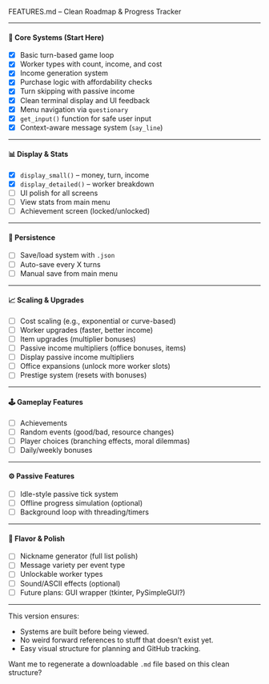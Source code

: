 
FEATURES.md – Clean Roadmap & Progress Tracker

---

#### 🧱 Core Systems (Start Here)

* [x] Basic turn-based game loop
* [x] Worker types with count, income, and cost
* [x] Income generation system
* [x] Purchase logic with affordability checks
* [x] Turn skipping with passive income
* [x] Clean terminal display and UI feedback
* [x] Menu navigation via `questionary`
* [x] `get_input()` function for safe user input
* [x] Context-aware message system (`say_line`)

---

#### 📊 Display & Stats

* [x] `display_small()` – money, turn, income
* [x] `display_detailed()` – worker breakdown
* [ ] UI polish for all screens
* [ ] View stats from main menu
* [ ] Achievement screen (locked/unlocked)

---

#### 💾 Persistence

* [ ] Save/load system with `.json`
* [ ] Auto-save every X turns
* [ ] Manual save from main menu

---

#### 📈 Scaling & Upgrades

* [ ] Cost scaling (e.g., exponential or curve-based)
* [ ] Worker upgrades (faster, better income)
* [ ] Item upgrades (multiplier bonuses)
* [ ] Passive income multipliers (office bonuses, items)
* [ ] Display passive income multipliers
* [ ] Office expansions (unlock more worker slots)
* [ ] Prestige system (resets with bonuses)

---

#### 🕹️ Gameplay Features

* [ ] Achievements
* [ ] Random events (good/bad, resource changes)
* [ ] Player choices (branching effects, moral dilemmas)
* [ ] Daily/weekly bonuses

---

#### ⚙️ Passive Features

* [ ] Idle-style passive tick system
* [ ] Offline progress simulation (optional)
* [ ] Background loop with threading/timers

---

#### 🎁 Flavor & Polish

* [ ] Nickname generator (full list polish)
* [ ] Message variety per event type
* [ ] Unlockable worker types
* [ ] Sound/ASCII effects (optional)
* [ ] Future plans: GUI wrapper (tkinter, PySimpleGUI?)

---

This version ensures:

* Systems are built before being viewed.
* No weird forward references to stuff that doesn’t exist yet.
* Easy visual structure for planning and GitHub tracking.

Want me to regenerate a downloadable `.md` file based on this clean structure?
